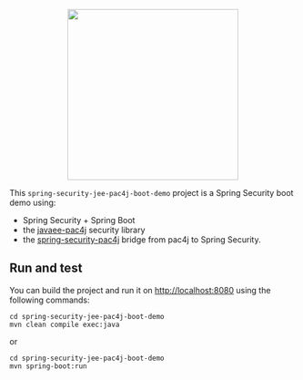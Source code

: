 <p align="center">
  <img src="https://pac4j.github.io/pac4j/img/logo-spring-security.png" width="300" />
</p>

This `spring-security-jee-pac4j-boot-demo` project is a Spring Security boot demo using:
- Spring Security + Spring Boot
- the [javaee-pac4j](https://github.com/pac4j/jee-pac4j) security library
- the [spring-security-pac4j](https://github.com/pac4j/spring-security-pac4j) bridge from pac4j to Spring Security.

## Run and test

You can build the project and run it on [http://localhost:8080](http://localhost:8080) using the following commands:

    cd spring-security-jee-pac4j-boot-demo
    mvn clean compile exec:java

or

    cd spring-security-jee-pac4j-boot-demo
    mvn spring-boot:run

